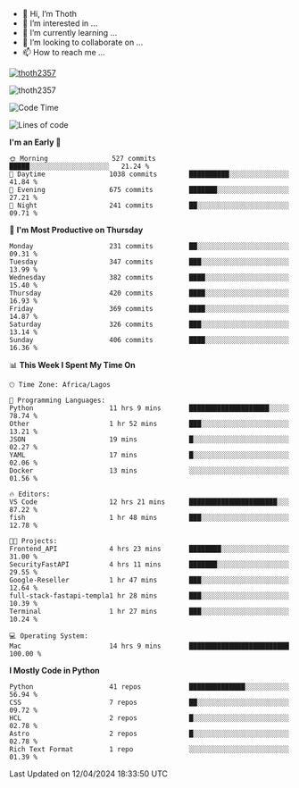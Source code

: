 <!---
thoth2357/thoth2357 is a ✨ special ✨ repository because its `README.md` (this file) appears on your GitHub profile.
You can click the Preview link to take a look at your changes.
--->

- 👋 Hi, I’m Thoth
- 👀 I’m interested in ...
- 🌱 I’m currently learning ...
- 💞️ I’m looking to collaborate on ...
- 📫 How to reach me ...


<p align="left"> <a href="https://github.com/ryo-ma/github-profile-trophy"><img src="https://github-profile-trophy.vercel.app/?username=thoth2357&theme=gruvbox&no-bg=true&no-frame=false&title=MultiLanguage,Commits,Repositories,Stars,Followers,PullRequest,Reviews,Issues" alt="thoth2357" /></a> </p>

<p align="left"> <img src="https://komarev.com/ghpvc/?username=thoth2357&label=Profile%20views&color=0e75b6&style=flat" alt="thoth2357" /> </p>

<!--START_SECTION:waka-->
![Code Time](http://img.shields.io/badge/Code%20Time-2%2C833%20hrs%205%20mins-blue)

![Lines of code](https://img.shields.io/badge/From%20Hello%20World%20I%27ve%20Written-31.1%20million%20lines%20of%20code-blue)

**I'm an Early 🐤** 

```text
🌞 Morning                527 commits         █████░░░░░░░░░░░░░░░░░░░░   21.24 % 
🌆 Daytime                1038 commits        ██████████░░░░░░░░░░░░░░░   41.84 % 
🌃 Evening                675 commits         ███████░░░░░░░░░░░░░░░░░░   27.21 % 
🌙 Night                  241 commits         ██░░░░░░░░░░░░░░░░░░░░░░░   09.71 % 
```
📅 **I'm Most Productive on Thursday** 

```text
Monday                   231 commits         ██░░░░░░░░░░░░░░░░░░░░░░░   09.31 % 
Tuesday                  347 commits         ███░░░░░░░░░░░░░░░░░░░░░░   13.99 % 
Wednesday                382 commits         ████░░░░░░░░░░░░░░░░░░░░░   15.40 % 
Thursday                 420 commits         ████░░░░░░░░░░░░░░░░░░░░░   16.93 % 
Friday                   369 commits         ████░░░░░░░░░░░░░░░░░░░░░   14.87 % 
Saturday                 326 commits         ███░░░░░░░░░░░░░░░░░░░░░░   13.14 % 
Sunday                   406 commits         ████░░░░░░░░░░░░░░░░░░░░░   16.36 % 
```


📊 **This Week I Spent My Time On** 

```text
🕑︎ Time Zone: Africa/Lagos

💬 Programming Languages: 
Python                   11 hrs 9 mins       ████████████████████░░░░░   78.74 % 
Other                    1 hr 52 mins        ███░░░░░░░░░░░░░░░░░░░░░░   13.21 % 
JSON                     19 mins             █░░░░░░░░░░░░░░░░░░░░░░░░   02.27 % 
YAML                     17 mins             █░░░░░░░░░░░░░░░░░░░░░░░░   02.06 % 
Docker                   13 mins             ░░░░░░░░░░░░░░░░░░░░░░░░░   01.56 % 

🔥 Editors: 
VS Code                  12 hrs 21 mins      ██████████████████████░░░   87.22 % 
fish                     1 hr 48 mins        ███░░░░░░░░░░░░░░░░░░░░░░   12.78 % 

🐱‍💻 Projects: 
Frontend_API             4 hrs 23 mins       ████████░░░░░░░░░░░░░░░░░   31.00 % 
SecurityFastAPI          4 hrs 11 mins       ███████░░░░░░░░░░░░░░░░░░   29.55 % 
Google-Reseller          1 hr 47 mins        ███░░░░░░░░░░░░░░░░░░░░░░   12.64 % 
full-stack-fastapi-templa1 hr 28 mins        ███░░░░░░░░░░░░░░░░░░░░░░   10.39 % 
Terminal                 1 hr 27 mins        ███░░░░░░░░░░░░░░░░░░░░░░   10.24 % 

💻 Operating System: 
Mac                      14 hrs 9 mins       █████████████████████████   100.00 % 
```

**I Mostly Code in Python** 

```text
Python                   41 repos            ██████████████░░░░░░░░░░░   56.94 % 
CSS                      7 repos             ██░░░░░░░░░░░░░░░░░░░░░░░   09.72 % 
HCL                      2 repos             █░░░░░░░░░░░░░░░░░░░░░░░░   02.78 % 
Astro                    2 repos             █░░░░░░░░░░░░░░░░░░░░░░░░   02.78 % 
Rich Text Format         1 repo              ░░░░░░░░░░░░░░░░░░░░░░░░░   01.39 % 
```




 Last Updated on 12/04/2024 18:33:50 UTC
<!--END_SECTION:waka-->
<!--![](http://github-profile-summary-cards.vercel.app/api/cards/profile-details?username=thoth2357&theme=2077)

![](http://github-profile-summary-cards.vercel.app/api/cards/stats?username=thoth2357&theme=2077)![](http://github-profile-summary-cards.vercel.app/api/cards/productive-time?username=thoth2357&theme=2077&utcOffset=8) -->
